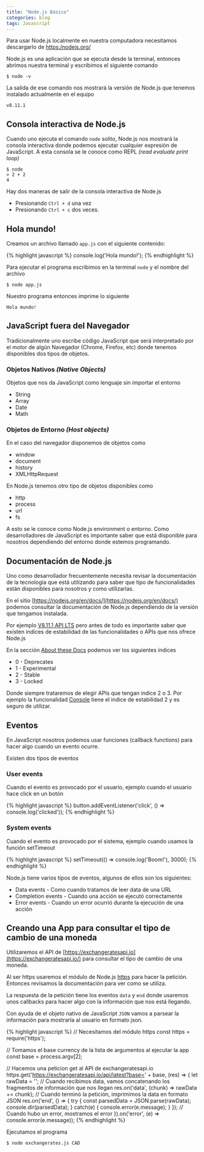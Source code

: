 ```yaml
---
title: "Node.js Básico"
categories: blog
tags: Javascript
---
```

Para usar Node.js localmente en nuestra computadora necesitamos
descargarlo de [https:/nodejs.org/](https://nodejs.org/en/)

Node.js es una aplicación que se ejecuta desde la terminal,
entonces abrimos nuestra terminal y escribimos el siguiente comando

```shell
$ node -v
```

La salida de ese comando nos mostrará la versión de Node.js que tenemos
instalado actualmente en el equipo
```shell
v8.11.1
```

## Consola interactiva de Node.js
Cuando uno ejecuta el comando `node` solito, Node.js nos mostrará la
consola interactiva donde podemos ejecutar cualquier expresión de
JavaScript. A esta consola se le conoce como REPL *(read evaluate print
loop)*

```shell
$ node
> 2 + 2
4
```

Hay dos maneras de salir de la consola interactiva de Node.js

* Presionando `Ctrl + d` una vez
* Presionando `Ctrl + c` dos veces.

## Hola mundo!
Creamos un archivo llamado `app.js` con el siguiente contenido:

{% highlight javascript %}
console.log('Hola mundo!');
{% endhighlight %}

Para ejecutar el programa escribimos en la terminal `node` y el nombre
del archivo

```
$ node app.js
```

Nuestro programa entonces imprime lo siguiente
```
Hola mundo!
```

## JavaScript fuera del Navegador
Tradicionalmente uno escribe código JavaScript que será interpretado por
el motor de algún Navegador (Chrome, Firefox, etc) donde tenemos
disponibles dos tipos de objetos.

### Objetos Nativos *(Native Objects)*
Objetos que nos da JavaScript como lenguaje sin importar el entorno

* String
* Array
* Date
* Math

### Objetos de Entorno *(Host objects)*
En el caso del navegador disponemos de objetos como

* window
* document
* history
* XMLHttpRequest

En Node.js tenemos otro tipo de objetos disponibles como

* http
* process
* url
* fs

A esto se le conoce como Node.js environment o entorno. Como
desarrolladores de JavaScript es importante saber que está disponible
para nosotros dependiendo del entorno donde estemos programando.

## Documentación de Node.js
Uno como desarrollador frecuentemente necesita revisar la documentación
de la tecnología que está utilizando para saber que tipo de
funcionalidades están disponibles para nosotros y como utilizarlas.

En el sitio [https://nodejs.org/en/docs/](https://nodejs.org/en/docs/)
podemos consultar la documentación de Node.js dependiendo de la versión
que tengamos instalada.

Por ejemplo [V8.11.1 API LTS](https://nodejs.org/dist/latest-v8.x/docs/api/)
pero antes de todo es importante saber que existen indices de estabilidad
 de las funcionalidades o APIs que nos ofrece Node.js

En la sección [About these
Docs](https://nodejs.org/dist/latest-v8.x/docs/api/documentation.html)
podemos ver los siguientes índices

* 0 - Deprecates
* 1 - Experimental
* 2 - Stable
* 3 - Locked

Donde siempre trataremos de elegir APIs que tengan indice 2 o 3. Por ejemplo la funcionalidad
[Console](https://nodejs.org/dist/latest-v8.x/docs/api/console.html)
tiene el indice de estabilidad 2 y es seguro de utilizar.

## Eventos
En JavaScript nosotros podemos usar funciones (callback functions) para hacer algo cuando un
evento ocurre.

Existen dos tipos de eventos

### User events
Cuando el evento es provocado por el usuario, ejemplo cuando el usuario
hace click en un botón

{% highlight javascript %}
button.addEventListener('click', () => console.log('clicked'));
{% endhighlight %}

### System events
Cuando el evento es provocado por el sistema, ejemplo cuando usamos la
función setTimeout

{% highlight javascript %}
setTimeout(() => console.log('Boom!'), 3000);
{% endhighlight %}

Node.js tiene varios tipos de eventos, algunos de ellos son los
siguientes:

* Data events - Como cuando tratamos de leer data de una URL
* Completion events - Cuando una acción se ejecutó correctamente
* Error events - Cuando un error ocurrió durante la ejecución de una
  acción

## Creando una App para consultar el tipo de cambio de una moneda
Utilizaremos el API de
[https://exchangeratesapi.io](https://exchangeratesapi.io/) para
consultar el tipo de cambio de una moneda.

Al ser https usaremos el módulo de Node.js
[https](https://nodejs.org/dist/latest-v8.x/docs/api/https.html) para
hacer la petición. Entonces revisamos la documentación para ver como se
utiliza.

La respuesta de la petición tiene los eventos `data` y `end` donde
usaremos unos callbacks para hacer algo con la información que nos está
llegando.

Con ayuda de el objeto nativo de JavaScript `JSON` vamos a parsear la
información para mostrarla al usuario en formato json.

{% highlight javascript %}
// Necesitamos del módulo https
const https = require('https');

// Tomamos el base currency de la lista de argumentos al ejecutar la app
const base = process.argv[2];

// Hacemos una peticion get al API de exchangeratesapi.io
https.get('https://exchangeratesapi.io/api/latest?base=' + base, (res) => {
  let rawData = '';
  // Cuando recibimos data, vamos concatenando los fragmentos de información que nos llegan
  res.on('data', (chunk) => rawData += chunk);
  // Cuando terminó la petición, imprimimos la data en formato JSON
  res.on('end', () => {
    try {
      const parsedData = JSON.parse(rawData);
      console.dir(parsedData);
    } catch(e) {
      console.error(e.message);
    }
  });
  // Cuando hubo un error, mostramos el error
}).on('error', (e) => console.error(e.message));
{% endhighlight %}

Ejecutamos el programa

```bash
$ node exchangerates.js CAD
```
